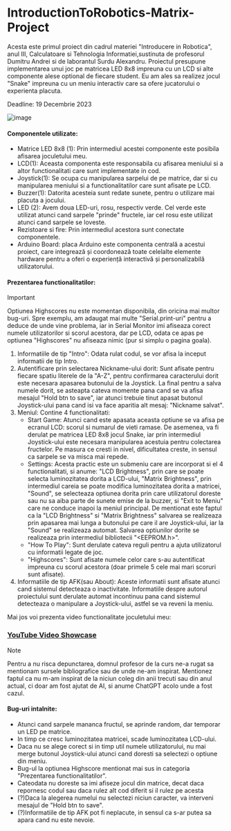 # IntroductionToRobotics-Matrix-Project
Acesta este primul proiect din cadrul materiei "Introducere in Robotica", anul III, Calculatoare si Tehnologia Informatiei,sustinuta de profesorul Dumitru Andrei si de laborantul Surdu Alexandru. Proiectul presupune implementarea unui joc pe matricea LED 8x8 impreuna cu un LCD si alte componente alese optional de fiecare student. Eu am ales sa realizez jocul "Snake" impreuna cu un meniu interactiv care sa ofere jucatorului o experienta placuta.

Deadline: 19 Decembrie 2023

![image](https://github.com/Tibisorul/IntroductionToRobotics-Matrix-Project/assets/127014075/6e489eea-1dd8-4eda-82ec-a0968175ed4d)


#### Componentele utilizate:
- Matrice LED 8x8 (1): Prin intermediul acestei componente este posibila afisarea joculetului meu.
- LCD(1): Aceasta componenta este responsabila cu afisarea meniului si a altor functionalitati care sunt implementate in cod.
- Joystick(1): Se ocupa cu manipularea sarpelui de pe matrice, dar si cu manipularea meniului si a functionalitatilor care sunt afisate pe LCD.
- Buzzer(1): Datorita acesteia sunt redate sunete, pentru o utilizare mai placuta a jocului.
- LED (2): Avem doua LED-uri, rosu, respectiv verde. Cel verde este utilizat atunci cand sarpele "prinde" fructele, iar cel rosu este utilizat atunci cand sarpele se loveste.
- Rezistoare si fire: Prin intermediul acestora sunt conectate componentele.
- Arduino Board: placa Arduino este componenta centrală a acestui proiect, care integrează și coordonează toate celelalte elemente hardware pentru a oferi o experiență interactivă și personalizabilă utilizatorului.

#### Prezentarea functionalitatilor:

> [!IMPORTANT]  
> Optiunea Highscores nu este momentan disponibila, din oricina mai multor bug-uri. Spre exemplu, am adaugat mai multe "Serial.print-uri" pentru a deduce de unde vine problema, iar in Serial Monitor imi afiseaza corect numele utilizatorilor si scorul acestora, dar pe LCD, odata ce apas pe optiunea "Highscores" nu afiseaza nimic (pur si simplu o pagina goala).

1) Informatiile de tip "Intro": Odata rulat codul, se vor afisa la inceput informatii de tip Intro.
2) Autentificare prin selectarea Nickname-ului dorit: Sunt afisate pentru fiecare spatiu literele de la "A-Z", pentru confirmarea caracterului dorit este necesara apasarea butonului de la Joystick. La final pentru a salva numele dorit, se asteapta cateva momente pana cand se va afisa mesajul "Hold btn to save", iar atunci trebuie tinut apasat butonul Joystick-ului pana cand isi va face aparitia alt mesaj: "Nickname salvat".
3) Meniul: Contine 4 functionalitati:
   - Start Game: Atunci cand este apasata aceasta optiune se va afisa pe ecranul LCD: scorul si numarul de vieti ramase. De asemenea, va fi derulat pe matricea LED 8x8 jocul Snake, iar prin intermediul Joystick-ului este necesara manipularea acestuia pentru colectarea fructelor. Pe masura ce cresti in nivel, dificultatea creste, in sensul ca sarpele se va misca mai repede.
   - Settings: Acesta practic este un submeniu care are incorporat si el 4 functionalitati, si anume: "LCD Brightness", prin care se poate selecta luminozitatea dorita a LCD-ului, "Matrix Brightness", prin intermediul careia se poate modifica luminozitatea dorita a matricei, "Sound", se selecteaza optiunea dorita prin care utilizatorul doreste sau nu sa aiba parte de sunete emise de la buzzer, si "Exit to Meniu" care ne conduce inapoi la meniul principal. De mentionat este faptul ca la "LCD Brightness" si "Matrix Brightness" salvarea se realizeaza prin apasarea mai lunga a butonului pe care il are Joystick-ului, iar la "Sound" se realizeaza automat. Salvarea optiunilor dorite se realizeaza prin intermediul bibliotecii "<EEPROM.h>".
   - "How To Play": Sunt derulate cateva reguli pentru a ajuta utilizatorul cu informatii legate de joc.
   - "Highscores": Sunt afisate numele celor care s-au autentificat impreuna cu scorul acestora (doar primele 5 cele mai mari scoruri sunt afisate).
4) Informatiile de tip AFK(sau About): Aceste informatii sunt afisate atunci cand sistemul detecteaza o inactivitate. Informatiile despre autorul proiectului sunt derulate automat incontinuu pana cand sistemul detecteaza o manipulare a Joystick-ului, astfel se va reveni la meniu.

Mai jos voi prezenta video functionalitate joculetului meu:

### [YouTube Video Showcase](https://www.youtube.com/watch?v=mD_BZTL-Vys) 

> [!NOTE]  
> Pentru a nu risca depunctarea, domnul profesor de la curs ne-a rugat sa mentionam sursele bibliografice sau de unde ne-am inspirat. Mentionez faptul ca nu m-am inspirat de la niciun coleg din anii trecuti sau din anul actual, ci doar am fost ajutat de AI, si anume ChatGPT acolo unde a fost cazul.


#### Bug-uri intalnite:
 - Atunci cand sarpele mananca fructul, se aprinde random, dar temporar un LED pe matrice.
 - In timp ce cresc luminozitatea matricei, scade luminozitatea LCD-ului.
 - Daca nu se alege corect si in timp util numele utilizatorului, nu mai merge butonul Joystick-ului atunci cand doresti sa selectezi o optiune din meniu.
 - Bug-ul la optiunea Highscore mentionat mai sus in categoria "Prezentarea functionalitatilor".
 - Cateodata nu doreste sa imi afiseze jocul din matrice, decat daca repornesc codul sau daca rulez alt cod diferit si il rulez pe acesta
 - (?)Daca la alegerea numelui nu selectezi niciun caracter, va interveni mesajul de "Hold btn to save".
 - (?)Informatiile de tip AFK pot fi neplacute, in sensul ca s-ar putea sa apara cand nu este nevoie.


 





